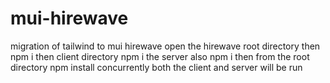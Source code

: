 # mui-hirewave
migration of tailwind to mui hirewave
open the hirewave root directory then npm i then client directory npm i the server also npm i
then from the root directory npm install concurrently both the client and server will be run
